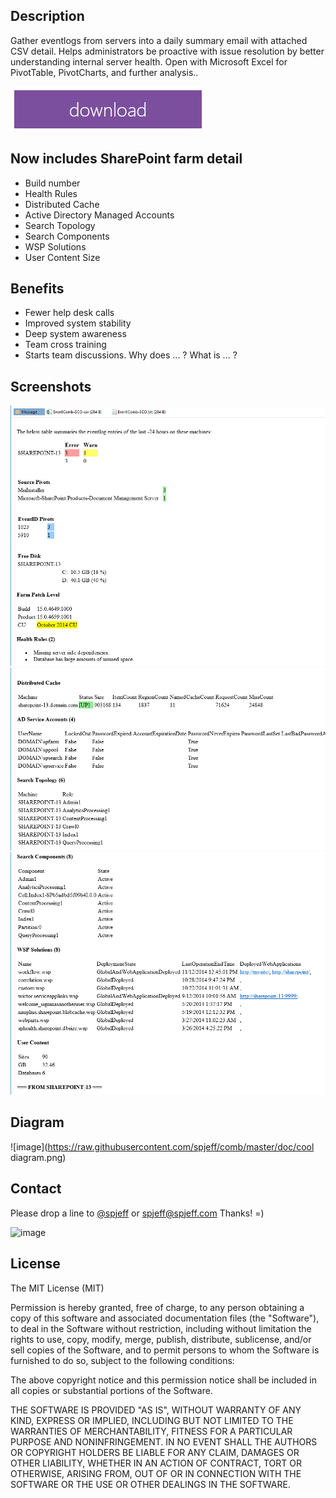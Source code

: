 ## Description
Gather eventlogs from servers into a daily summary email with attached CSV detail. Helps administrators be proactive with issue resolution by better understanding internal server health. Open with Microsoft Excel for PivotTable, PivotCharts, and further analysis..

[![](https://raw.githubusercontent.com/spjeff/comb/master/doc/download.png)](https://raw.githubusercontent.com/spjeff/comb/master/EventComb.ps1)

## Now includes SharePoint farm detail
* Build number
* Health Rules
* Distributed Cache
* Active Directory Managed Accounts
* Search Topology
* Search Components
* WSP Solutions
* User Content Size

## Benefits
* Fewer help desk calls
* Improved system stability
* Deep system awareness
* Team cross training
* Starts team discussions. Why does ... ? What is ... ?

## Screenshots
![image](https://raw.githubusercontent.com/spjeff/comb/master/doc/comb1.png)
![image](https://raw.githubusercontent.com/spjeff/comb/master/doc/comb2.png)
![image](https://raw.githubusercontent.com/spjeff/comb/master/doc/comb3.png)

## Diagram
![image](https://raw.githubusercontent.com/spjeff/comb/master/doc/cool diagram.png)

## Contact
Please drop a line to [@spjeff](https://twitter.com/spjeff) or [spjeff@spjeff.com](mailto:spjeff@spjeff.com)
Thanks!  =)

![image](http://img.shields.io/badge/first--timers--only-friendly-blue.svg?style=flat-square)


## License

The MIT License (MIT)

Permission is hereby granted, free of charge, to any person obtaining a copy of this software and associated documentation files (the "Software"), to deal in the Software without restriction, including without limitation the rights to use, copy, modify, merge, publish, distribute, sublicense, and/or sell copies of the Software, and to permit persons to whom the Software is furnished to do so, subject to the following conditions:

The above copyright notice and this permission notice shall be included in all copies or substantial portions of the Software.

THE SOFTWARE IS PROVIDED "AS IS", WITHOUT WARRANTY OF ANY KIND, EXPRESS OR IMPLIED, INCLUDING BUT NOT LIMITED TO THE WARRANTIES OF MERCHANTABILITY, FITNESS FOR A PARTICULAR PURPOSE AND NONINFRINGEMENT. IN NO EVENT SHALL THE AUTHORS OR COPYRIGHT HOLDERS BE LIABLE FOR ANY CLAIM, DAMAGES OR OTHER LIABILITY, WHETHER IN AN ACTION OF CONTRACT, TORT OR OTHERWISE, ARISING FROM, OUT OF OR IN CONNECTION WITH THE SOFTWARE OR THE USE OR OTHER DEALINGS IN THE SOFTWARE.
